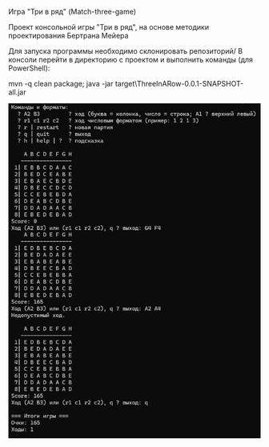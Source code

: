 Игра "Три в ряд" (Match-three-game)

Проект консольной игры "Три в ряд", на основе методики проектирования Бертрана Мейера  

Для запуска программы необходимо склонировать репозиторий/
В консоли перейти в директорию с проектом и выполнить команды (для PowerShell):

mvn -q clean package; java -jar target\ThreeInARow-0.0.1-SNAPSHOT-all.jar

![Скриншот игры](image.jpg)
